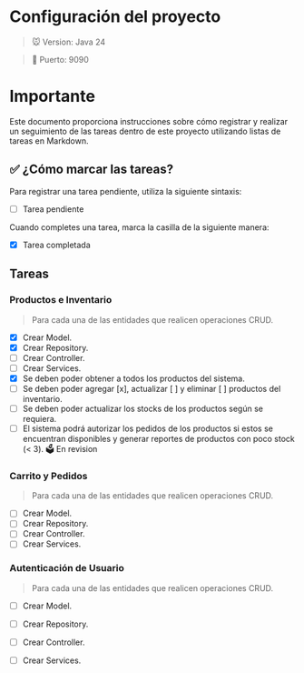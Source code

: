 
# Configuración del proyecto
> 🐭 Version: Java 24

> 🐷 Puerto: 9090

# Importante

Este documento proporciona instrucciones sobre cómo registrar y realizar un seguimiento de las tareas dentro de este proyecto utilizando listas de tareas en Markdown.

## ✅ ¿Cómo marcar las tareas?

Para registrar una tarea pendiente, utiliza la siguiente sintaxis:

- [ ] Tarea pendiente

Cuando completes una tarea, marca la casilla de la siguiente manera:

- [x] Tarea completada

## Tareas

### Productos e Inventario

>Para cada una de las entidades que realicen operaciones CRUD.
- [x] Crear Model.
- [x] Crear Repository.
- [ ] Crear Controller.
- [ ] Crear Services.
- [x] Se deben poder obtener a todos los productos del sistema.
- [ ] Se deben poder agregar [x], actualizar [ ] y eliminar [ ] productos del inventario.
- [ ] Se deben poder actualizar los stocks de los productos según se requiera.
- [ ] El sistema podrá autorizar los pedidos de los productos si estos se encuentran disponibles y generar reportes de productos con poco stock (< 3). 🗳️ En revision

### Carrito y Pedidos

>Para cada una de las entidades que realicen operaciones CRUD.
- [ ] Crear Model.
- [ ] Crear Repository.
- [ ] Crear Controller.
- [ ] Crear Services.

### Autenticación de Usuario

>Para cada una de las entidades que realicen operaciones CRUD.
- [ ] Crear Model.
- [ ] Crear Repository.
- [ ] Crear Controller.
- [ ] Crear Services.

